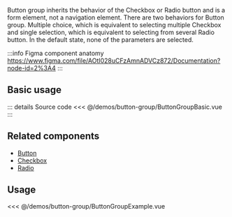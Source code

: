 Button group inherits the behavior of the Checkbox or Radio button and is a form element, not a navigation element.
There are two behaviors for Button group.
Multiple choice, which is equivalent to selecting multiple Checkbox and single selection, which is equivalent to selecting from several Radio button.
In the default state, none of the parameters are selected.

:::info Figma component anatomy
https://www.figma.com/file/AOtI028uCFzAmnADVCz872/Documentation?node-id=2%3A4
:::

## Basic usage

<ButtonGroupBasic />

::: details Source code
<<< @/demos/button-group/ButtonGroupBasic.vue
:::

## Related components

- [Button](/components/button/button.doc)
- [Checkbox](/components/checkbox/checkbox.doc)
- [Radio](/components/radio/radio.doc)

## Usage

<<< @/demos/button-group/ButtonGroupExample.vue
